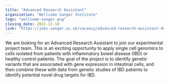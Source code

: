 ```yaml
---
title: "Advanced Research Assistant"
organisation: "Wellcome Sanger Institute"
logo: "wellcome-sanger.png"
closing_date: 2021-12-10
link: "https://jobs.sanger.ac.uk/vacancy/advanced-research-assistant-463956.html"
---
```


We are looking for an Advanced Research Assistant to join our experimental project team. This is an exciting opportunity to apply single cell genomics to cells isolated from patients with inflammatory bowel disease (IBD) or healthy control patients. The goal of the project is to identify genetic variants that are associated with gene expression in intestinal cells, and then combine these with data from genetic studies of IBD patients to identify potential novel drug targets for IBD. 